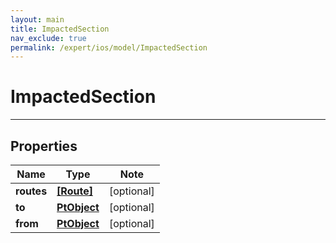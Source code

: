 ```yaml
---
layout: main
title: ImpactedSection
nav_exclude: true
permalink: /expert/ios/model/ImpactedSection
---
```


# ImpactedSection

---

## Properties

Name | Type | Note
---- | ---- | ----
**routes** | [**[Route]**](Route.md) | [optional] 
**to** | [**PtObject**](PtObject.md) | [optional] 
**from** | [**PtObject**](PtObject.md) | [optional] 

